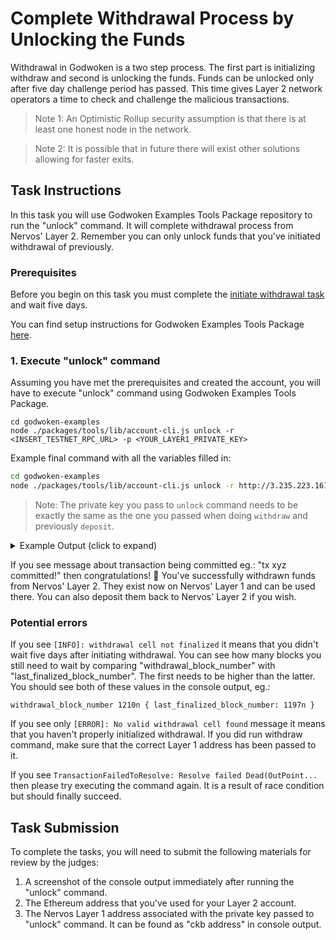 # Complete Withdrawal Process by Unlocking the Funds

Withdrawal in Godwoken is a two step process. The first part is initializing withdraw and second is unlocking the funds. Funds can be unlocked only after five day challenge period has passed. This time gives Layer 2 network operators a time to check and challenge the malicious transactions.

> Note 1: An Optimistic Rollup security assumption is that there is at least one honest node in the network.

> Note 2: It is possible that in future there will exist other solutions allowing for faster exits.

## Task Instructions

In this task you will use Godwoken Examples Tools Package repository to run the "unlock" command. It will complete withdrawal process from Nervos' Layer 2. Remember you can only unlock funds that you've initiated withdrawal of previously.

### Prerequisites

Before you begin on this task you must complete the [initiate withdrawal task](https://github.com/Kuzirashi/gw-gitcoin-instruction/tree/master/src/tasks/9.withdraw.md) and wait five days.

You can find setup instructions for Godwoken Examples Tools Package [here](https://github.com/Kuzirashi/gw-gitcoin-instruction/blob/master/src/component-tutorials/3.setup.and.use.account.cli.md#setup-the-godwoken-examples-tools-package).

### 1. Execute "unlock" command

Assuming you have met the prerequisites and created the account, you will have to execute "unlock" command using Godwoken Examples Tools Package.

```
cd godwoken-examples
node ./packages/tools/lib/account-cli.js unlock -r <INSERT_TESTNET_RPC_URL> -p <YOUR_LAYER1_PRIVATE_KEY>
```

Example final command with all the variables filled in:

```sh
cd godwoken-examples
node ./packages/tools/lib/account-cli.js unlock -r http://3.235.223.161:18114 -p 0x79682c20bbcaf7fcf18eb0c69b133c872227ceb88971090e7f2242c80cd54d18
```

> Note: The private key you pass to `unlock` command needs to be exactly the same as the one you passed when doing `withdraw` and previously `deposit`.

<details>
<summary>Example Output (click to expand)</summary>
  
```txt
LUMOS_CONFIG_NAME: AGGRON4
current indexer data path: ./indexer-data-path/0x10639e0895502b5688a6be8cf69460d76541bfa4821629d86d62ba0aae3f9606
Indexer is syncing. Please wait.
Syncing 99.92% completed.
...
Syncing 99.99% completed.
Indexer synchronized.
rollup_type_hash: 0x4cc2e6526204ae6a2e8fcf12f7ad472f41a1606d5b9624beebd215d780809f6a
ckb address: ckt1qyq9u5vzgtklnqrr6cevra7w2utrsxmjgefs72sfju
last_finalized_block_number 1215n
[DEBUG]: withdrawalCell: {
 ...
}
withdrawal_block_number 1210n { last_finalized_block_number: 1215n }
[INFO] found 1 withdrawal cells, only process first one
withdrawal_witness: 0x0000000004000000
txHash: 0x37717631805924609b46227ba11452ea903d6cbf27fa0f8742c041c114fa80cc
current tx status: pending, ... waiting for 0 seconds pending
...
current tx status: pending, ... waiting for 14 seconds pending
current tx status: proposed, ... waiting for 15 seconds proposed
...
current tx status: proposed, ... waiting for 19 seconds proposed
tx 0x37717631805924609b46227ba11452ea903d6cbf27fa0f8742c041c114fa80cc committed!
```
</details>

If you see message about transaction being committed eg.: "tx xyz committed!" then congratulations! 👏 You've successfully withdrawn funds from Nervos' Layer 2. They exist now on Nervos' Layer 1 and can be used there. You can also deposit them back to Nervos' Layer 2 if you wish.

### Potential errors

If you see `[INFO]: withdrawal cell not finalized` it means that you didn't wait five days after initiating withdrawal. You can see how many blocks you still need to wait by comparing "withdrawal_block_number" with "last_finalized_block_number". The first needs to be higher than the latter. You should see both of these values in the console output, eg.:
```
withdrawal_block_number 1210n { last_finalized_block_number: 1197n }
```

If you see only `[ERROR]: No valid withdrawal cell found` message it means that you haven't properly initialized withdrawal. If you did run withdraw command, make sure that the correct Layer 1 address has been passed to it.

If you see `TransactionFailedToResolve: Resolve failed Dead(OutPoint...` then please try executing the command again. It is a result of race condition but should finally succeed.

## Task Submission

To complete the tasks, you will need to submit the following materials for review by the judges:

1. A screenshot of the console output immediately after running the "unlock" command.
2. The Ethereum address that you've used for your Layer 2 account.
3. The Nervos Layer 1 address associated with the private key passed to "unlock" command. It can be found as "ckb address" in console output.
